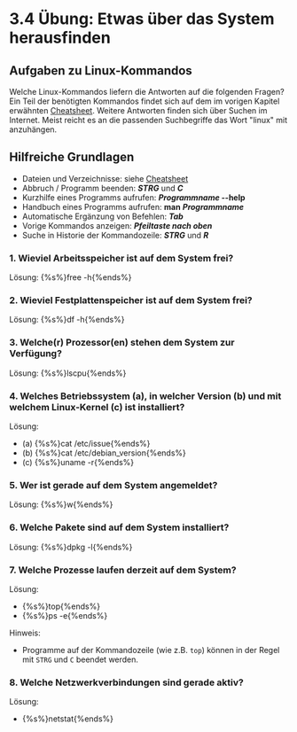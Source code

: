 # 3.4 Übung: Etwas über das System herausfinden


## Aufgaben zu Linux-Kommandos
Welche Linux-Kommandos liefern die Antworten auf die folgenden Fragen? Ein Teil der benötigten Kommandos findet sich auf dem im vorigen Kapitel erwähnten [Cheatsheet](http://cheatsheetworld.com/programming/unix-linux-cheat-sheet/). Weitere Antworten finden sich über Suchen im Internet. Meist reicht es an die passenden Suchbegriffe das Wort "linux" mit anzuhängen.

## Hilfreiche Grundlagen
* Dateien und Verzeichnisse: siehe [Cheatsheet](http://cheatsheetworld.com/programming/unix-linux-cheat-sheet/)
* Abbruch / Programm beenden: ***STRG*** und ***C***
* Kurzhilfe eines Programms aufrufen: ***Programmname* --help**
* Handbuch eines Programms aufrufen: **man** ***Programmname***
* Automatische Ergänzung von Befehlen: ***Tab***
* Vorige Kommandos anzeigen: ***Pfeiltaste nach oben***
* Suche in Historie der Kommandozeile: ***STRG*** und ***R***

### 1. Wieviel Arbeitsspeicher ist auf dem System frei?

Lösung: {%s%}free -h{%ends%}

### 2. Wieviel Festplattenspeicher ist auf dem System frei?
Lösung: {%s%}df -h{%ends%}

### 3. Welche(r) Prozessor(en) stehen dem System zur Verfügung?
Lösung: {%s%}lscpu{%ends%}

### 4. Welches Betriebssystem (a), in welcher Version (b) und mit welchem Linux-Kernel (c) ist installiert?
Lösung:

* (a) {%s%}cat /etc/issue{%ends%}
* (b) {%s%}cat /etc/debian_version{%ends%}
* (c) {%s%}uname -r{%ends%}

### 5. Wer ist gerade auf dem System angemeldet?
Lösung: {%s%}w{%ends%}

### 6. Welche Pakete sind auf dem System installiert?
Lösung: {%s%}dpkg -l{%ends%}

### 7. Welche Prozesse laufen derzeit auf dem System?
Lösung:

* {%s%}top{%ends%}
* {%s%}ps -e{%ends%}

Hinweis:

* Programme auf der Kommandozeile (wie z.B. ```top```) können in der Regel mit ```STRG``` und ```C``` beendet werden.

### 8. Welche Netzwerkverbindungen sind gerade aktiv?
Lösung:

* {%s%}netstat{%ends%}